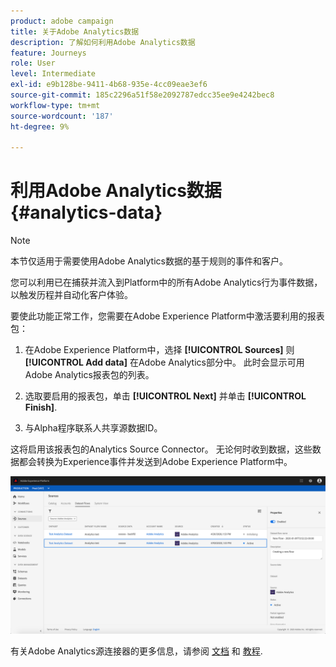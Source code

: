 ```yaml
---
product: adobe campaign
title: 关于Adobe Analytics数据
description: 了解如何利用Adobe Analytics数据
feature: Journeys
role: User
level: Intermediate
exl-id: e9b128be-9411-4b68-935e-4cc09eae3ef6
source-git-commit: 185c2296a51f58e2092787edcc35ee9e4242bec8
workflow-type: tm+mt
source-wordcount: '187'
ht-degree: 9%

---
```


# 利用Adobe Analytics数据{#analytics-data}

>[!NOTE]
>
>本节仅适用于需要使用Adobe Analytics数据的基于规则的事件和客户。

您可以利用已在捕获并流入到Platform中的所有Adobe Analytics行为事件数据，以触发历程并自动化客户体验。

要使此功能正常工作，您需要在Adobe Experience Platform中激活要利用的报表包：

1. 在Adobe Experience Platform中，选择 **[!UICONTROL Sources]** 则 **[!UICONTROL Add data]** 在Adobe Analytics部分中。 此时会显示可用Adobe Analytics报表包的列表。

1. 选取要启用的报表包，单击 **[!UICONTROL Next]** 并单击 **[!UICONTROL Finish]**.

1. 与Alpha程序联系人共享源数据ID。

这将启用该报表包的Analytics Source Connector。 无论何时收到数据，这些数据都会转换为Experience事件并发送到Adobe Experience Platform中。

![](../assets/alpha-event9.png)

有关Adobe Analytics源连接器的更多信息，请参阅 [文档](https://experienceleague.adobe.com/docs/experience-platform/sources/connectors/adobe-applications/analytics.html) 和 [教程](https://experienceleague.adobe.com/docs/experience-platform/sources/ui-tutorials/create/adobe-applications/analytics.html).
